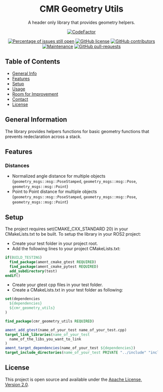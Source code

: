<div align="center">

# CMR Geometry Utils

A header only library that provides geometry helpers.

</div>

<div align="center">
  
  [![CodeFactor](https://www.codefactor.io/repository/github/cmrobotics/cmr_geometry_utils/badge)](https://www.codefactor.io/repository/github/cmrobotics/cmr_geometry_utils)
  
</div>
  
<div align="center">

[![Percentage of issues still open](http://isitmaintained.com/badge/open/cmrobotics/cmr_geometry_utils.svg)](http://isitmaintained.com/project/cmrobotics/cmr_geometry_utils "Percentage of issues still open")
[![GitHub license](https://img.shields.io/github/license/cmrobotics/cmr_geometry_utils.svg)](https://github.com/cmrobotics/cmr_geometry_utils/blob/galactic-devel/LICENSE)
[![GitHub contributors](https://img.shields.io/github/contributors/cmrobotics/cmr_geometry_utils.svg)](https://GitHub.com/cmrobotics/cmr_geometry_utils/graphs/contributors/)
[![Maintenance](https://img.shields.io/badge/Maintained%3F-yes-green.svg)](https://GitHub.com/cmrobotics/cmr_geometry_utils/graphs/commit-activity)
[![GitHub pull-requests](https://img.shields.io/github/issues-pr/cmrobotics/cmr_geometry_utils.svg)](https://GitHub.com/cmrobotics/cmr_geometry_utils/pull/)

</div>


## Table of Contents
* [General Info](#general-information)
* [Features](#features)
* [Setup](#setup)
* [Usage](#usage)
* [Room for Improvement](#room-for-improvement)
* [Contact](#contact)
* [License](#license)

## General Information

The library provides helpers functions for basic geometry functions that prevents redeclaration across a stack.

## Features

### Distances

- Normalized angle distance for multiple objects (`geometry_msgs::msg::PoseStamped`, `geometry_msgs::msg::Pose`, `geometry_msgs::msg::Point`)
- Point to Point distance for multiple objects (`geometry_msgs::msg::PoseStamped`, `geometry_msgs::msg::Pose`, `geometry_msgs::msg::Point`)

## Setup

The project requires set(CMAKE_CXX_STANDARD 20) in your CMakeLists.txt to be built. To setup the library in your ROS2 project:

- Create your test folder in your project root.
- Add the following lines to your project CMakeLists.txt:

```cmake
if(BUILD_TESTING)
  find_package(ament_cmake_gtest REQUIRED)
  find_package(ament_cmake_pytest REQUIRED)
  add_subdirectory(test)
endif()
```

- Create your gtest cpp files in your test folder.
- Create a CMakeLists.txt in your test folder as following:

```cmake
set(dependencies
  ${dependencies}
  ${cmr_geometry_utils}
)

find_package(cmr_geometry_utils REQUIRED)

ament_add_gtest(name_of_your_test name_of_your_test.cpp)
target_link_libraries(name_of_your_test
  name_of_the_libs_you_want_to_link
)
ament_target_dependencies(name_of_your_test ${dependencies})
target_include_directories(name_of_your_test PRIVATE "../include" "include" ${cmr_geometry_utils_INCLUDE_DIRS})
```

## License
This project is open source and available under the [Apache License, Version 2.0](https://www.apache.org/licenses/LICENSE-2.0).
